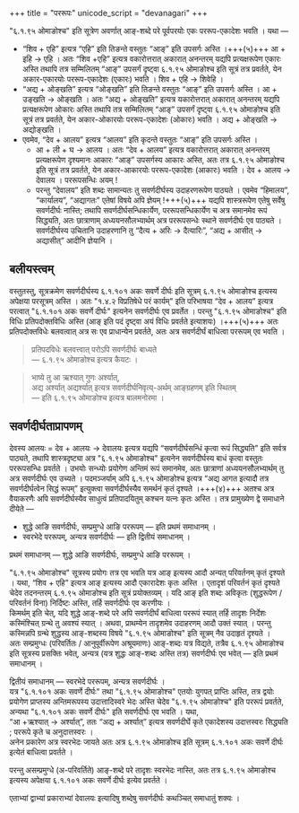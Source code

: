 +++
title = "पररूपः"
unicode_script = "devanagari"
+++

"६.१.९५ ओमाङोश्च" इति सूत्रेण अवर्णात् आङ्-शब्दे परे पूर्वपरयोः एकः पररूप-एकादेशः भवति । यथा —

- “शिव + एहि”  इत्यत्र “एहि” इति तिङन्ते वस्तुतः “आङ्” इति उपसर्गः अस्ति ।+++(५)+++ आ + इहि → एहि । अतः “शिव +एहि” इत्यत्र वकारोत्तरात् अकारात् अनन्तरम् यद्यपि प्रत्यक्षरूपेण एकारः अस्ति तथापि तत्र सम्मिलितम् “आङ्” उपसर्गं दृष्ट्वा ६.१.९५ ओमाङोश्च इति सूत्रं तत्र प्रवर्तते, येन अकार-एकारयोः पररूप-एकादेशः (एकारः) भवति । शिव + एहि → शिवेहि ।
- “अद्य + ओङ्खति” इत्यत्र “ओङ्खति” इति तिङन्ते वस्तुतः “आङ्” इति उपसर्गः अस्ति । आ + उङ्खति → ओङ्खति । अतः “अद्य + ओङ्खति” इत्यत्र यकारोत्तरात् अकारात् अनन्तरम् यद्यपि प्रत्यक्षरूपेण ओकारः अस्ति तथापि तत्र सम्मिलितम् “आङ्” उपसर्गं दृष्ट्वा ६.१.९५ ओमाङोश्च इति सूत्रं तत्र प्रवर्तते, येन अकार-ओकारयोः पररूप-एकादेशः (ओकारः) भवति । अद्य + ओङ्खति → अद्योङ्खति । 
- एवमेव, “देव + आलय” इत्यत्र “आलय” इति कृदन्ते वस्तुतः “आङ्” इति उपसर्गः अस्ति ।
  - आ + ली + घ → आलय । अतः “देव + आलय” इत्यत्र वकारोत्तरात् अकारात् अनन्तरम् प्रत्यक्षरूपेण दृश्यमानः आकारः “आङ्” उपसर्गस्य आकारः अस्ति, अतः तत्र ६.१.९५ ओमाङोश्च इति सूत्रं तत्र प्रवर्तते, येन अकार-आकारयोः पररूप-एकादेशः (आकारः) भवति । देव + आलय → देवालय । पररूपसन्धिः अयम् !
  - परन्तु “देवालय” इति शब्दः सामान्यतः तु सवर्णदीर्घस्य उदाहरणरूपेण पाठ्यते । एवमेव “हिमालय”, “कार्यालय”, “अद्यागतः” एतेषां विषये अपि ज्ञेयम् !+++(५)+++ यद्यपि शास्त्ररूपेण एतेषु सर्वेषु सवर्णदीर्घः नास्ति; तथापि सवर्णदीर्घसन्धिकार्येण, पररूपसन्धिकार्येण च अत्र समानमेव रूपं सिद्ध्यति, अतः छात्राणाम् अध्ययनसौलभ्यार्थम् अत्र पररूपसन्धेः स्थाने सवर्णदीर्घः एव पाठ्यते । सवर्णदीर्घस्य उचितानि उदाहरणानि तु “दैत्य + अरिः → दैत्यारिः”, “अद्य + आसीत् → अद्यासीत्” आदीनि ज्ञेयानि ।
  
## बलीयस्त्वम्
वस्तुतस्तु, सूत्रक्रमेण सवर्णदीर्घस्य ६.१.१०१ अकः सवर्णे दीर्घः इति सूत्रम् ६.१.९५ ओमाङोश्च  इत्यस्य अपेक्षया परसूत्रम् अस्ति । अतः "१.४.२ विप्रतिषेधे परं कार्यम्" इति परिभाषया “देव + आलय” इत्यत्र परत्वात् "६.१.१०१ अकः सवर्णे दीर्घः" इत्यनेन सवर्णदीर्घः एव प्रवर्तेत । परन्तु "६.१.९५ ओमाङोश्च"  इति विधिः प्रतिपदोक्तविधिः अस्ति (आङ् इति पदं दृष्ट्वा अयं विधिः प्रवर्तते इत्याशयः) ।+++(५)+++ अतः प्रतिपदोक्तविधेः बलवत्वात् अत्र सः एव प्राधान्येन प्रवर्तते, अतः अत्र सवर्णदीर्घं बाधित्वा पररूपम् एव भवति ।

> प्रतिपदविधेः बलवत्त्वात् परोऽपि सवर्णदीर्घः बाध्यते  
> — ६.१.९५ ओमाङोश्च इत्यत्र कैयटः ।

> भाष्ये तु आ ऋश्यात् गुणः अर्श्यात्,  
> अद्य अर्श्यात् अद्यर्श्यात् इत्यत्र सवर्णदीर्घनिवृत्य्-अर्थम् आङ्ग्रहणम् इति स्थितम्  
> — इति  ६.१.९५ ओमाङोश्च इत्यत्र बालमनोरमा । 

## सवर्णदीर्घताप्रापणम्
देवस्य आलयः = देव + आलयः →‌ देवालयः इत्यत्र यद्यपि  “सवर्णदीर्घसन्धिं कृत्वा रूपं सिद्ध्यति” इति सर्वत्र पाठ्यते, तथापि शास्त्रदृष्ट्या अत्र "६.१.९५ ओमाङोश्च" इत्यनेन सवर्णदीर्घस्य बाधं कृत्वा वस्तुतः पररूपसन्धिः प्रवर्तते । उभयोः सन्ध्योः प्रयोगेण अन्तिमं रूपं समानमेव, अतः छात्राणां अध्ययनसौलभ्यार्थम् तु अत्र सवर्णदीर्घः एव उच्यते । पदमञ्जर्याम् अपि ६.१.९५ ओमाङोश्च इत्यत्र “अद्य आगत इत्यादौ तत्र सवर्णदीर्घत्वेन सिद्धं रूपम्” इत्युक्त्वा सवर्णदीर्घस्यैव समर्थनं कृतं दृश्यते ।+++(४)+++ अतश्च अत्र वैयाकरणैः अपि सवर्णदीर्घस्यैव साधुत्वं प्रतिपादयितुम् कश्चन यत्नः कृतः अस्ति । तत्र प्रामुख्येण द्वे समाधाने दीयेते —

- शुद्धे आङि सवर्णदीर्घः, सम्प्रमुग्धे आङि पररूपम्  —‌ इति प्रथमं समाधानम् ।
- स्वरभेदे पररूपम्, अन्यत्र सवर्णदीर्घः — इति द्वितीयं समाधानम् ।

प्रथमं समाधानम् — शुद्धे आङि सवर्णदीर्घः, सम्प्रमुग्धे आङि पररूपम् ।

"६.१.९५ ओमाङोश्च"  सूत्रस्य प्रयोगः तत्र एव भवति यत्र आङ् इत्यस्य आदौ अन्यत् परिवर्तनम् कृतं दृश्यते । यथा, “शिव + एहि” इत्यत्र आङ् इत्यस्य आदौ एकारादेशः कृतः अस्ति । एतादृशं परिवर्तनं कृतं दृश्यते चेदेव तदनन्तरम् ६.१.९५ ओमाङोश्च इति सूत्रं प्रयोक्तव्यम् । यदि आङ् इति शब्दः अविकृतः (शुद्धरूपेण / परिवर्तनं विना) निर्दिष्टः अस्ति, तर्हि सवर्णदीर्घः एव करणीयः ।   
किमर्थम् इति चेत्, यदि शुद्धे आङ्-शब्दे परे अपि सवर्णदीर्घं बाधित्वा पररूपं स्यात् तर्हि तादृशः निर्देशः कस्मिंश्चित् ग्रन्थे तु अवश्यं स्यात् । अथवा, प्राथम्येन तादृशमेव उदाहरणम् आदौ उक्तं स्यात् । परन्तु कस्मिन्नपि ग्रन्थे शुद्धस्य आङ्-शब्दस्य विषये  "६.१.९५ ओमाङोश्च" इति सूत्रम् नैव उदाहृतं दृश्यते ।  
अतः सम्प्रमुग्धः (परिवर्तितः / आनुपूर्वीरूपेण अश्रूयमाणः) आङ्-शब्दः यत्र विद्यते, तत्रैव ६.१.९५ ओमाङोश्च इति सूत्रस्य प्रसक्तिः भवेत्, अन्यत्र (यत्र शुद्धः आङ्-शब्दः अस्ति तत्र) सवर्णदीर्घः एव भवेत् — इति प्रथमं समाधानम् । 

द्वितीयं समाधानम् — स्वरभेदे पररूपम्, अन्यत्र सवर्णदीर्घः ।  
यत्र  "६.१.१०१ अकः सवर्णे दीर्घः" तथा "६.१.९५ ओमाङोश्च" एतयोः युगपत् प्राप्तिः अस्ति, तत्र द्वयोः प्रयोगेण प्राप्तस्य अन्तिमरूपस्य उदात्तादिस्वरे भेदः अस्ति चेदेव  "६.१.९५ ओमाङोश्च" इति पररूपं प्रवर्तते, अन्यथा "६.१.१०१ अकः सवर्णे दीर्घः" इति सवर्णदीर्घः एव भवति । यथा,  
“आ +ऋश्यात् → अर्श्यात्”, ततः “अद्य + अर्श्यात्” इत्यत्र सवर्णदीर्घे कृते एकादेशस्य उदात्तस्वरः सिद्ध्यति ; पररूपे कृते च अनुदात्तस्वरः ।  
अनेन प्रकारेण अत्र स्वरभेदः जायते अतः अत्र ६.१.९५ ओमाङोश्च इति सूत्रम्  ६.१.१०१ अकः सवर्णे दीर्घः इत्येतं बाधित्वा प्रवर्तते । 

परन्तु असम्प्रमुग्धे (अ-परिवर्तिते) आङ्-शब्दे परे तादृशः स्वरभेदः नास्ति, अतः तत्र ६.१.९५ ओमाङोश्च इत्यस्य अपेक्षया ६.१.१०१ अकः सवर्णे दीर्घः इत्येव प्रवर्तते ।

एताभ्यां द्वाभ्यां प्रकाराभ्यां देवालयः इत्यादिषु शब्देषु सवर्णदीर्घः कथञ्चित् समाधातुं शक्यः । 

